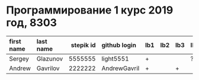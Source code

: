 # Программирование 1 курс 2019 год, 8303
| first name   | last name   |   stepik id | github login   | lb1   | lb2   | lb3   | lb4   | ts1   | ts2   | tp   | pj   |
|:-------------|:------------|------------:|:---------------|:------|:------|:------|:------|:------|:------|:-----|:-----|
| Sergey       | Glazunov    |     5555555 | light5551      | +     |       |       | ?     |       |       |      |      |
| Andrew       | Gavrilov    |     2222222 | AndrewGavril   | +     |       | +     |       |       |       |      |      |
